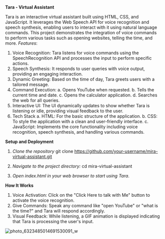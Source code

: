 **Tara - Virtual Assistant**

Tara is an interactive virtual assistant built using HTML, CSS, and JavaScript. It leverages the Web Speech API for voice recognition and speech synthesis, enabling users to interact with it using natural language commands. This project demonstrates the integration of voice commands to perform various tasks such as opening websites, telling the time, and more.
*Features*: 
1. Voice Recognition: Tara listens for voice commands using the SpeechRecognition API and processes the input to perform specific actions.
2. Speech Synthesis: It responds to user queries with voice output, providing an engaging interaction.
3. Dynamic Greeting: Based on the time of day, Tara greets users with a tailored message.
4. Command Execution:
a. Opens YouTube when requested.
b. Tells the current time and date.
c. Opens the calculator application.
d. Searches the web for all queries.
5. Interactive UI: The UI dynamically updates to show whether Tara is listening or idle, providing visual feedback to the user.
6. Tech Stack
a. HTML: For the basic structure of the application.
b. CSS: To style the application with a clean and user-friendly interface.
c. JavaScript: Implements the core functionality including voice recognition, speech synthesis, and handling various commands.


**Setup and Deployment**
1. *Clone the repository*
git clone https://github.com/your-username/mira-virtual-assistant.git

2. *Navigate to the project directory:*
cd mira-virtual-assistant

3. *Open index.html in your web browser to start using Tara*.


**How It Works**
1. Voice Activation: Click on the "Click Here to talk with Me" button to activate the voice recognition.
2. Give Commands: Speak any command like "open YouTube" or "what is the time?" and Tara will respond accordingly.
3. Visual Feedback: While listening, a GIF animation is displayed indicating that Tara is processing the user's input.

![photo_6323485014691530091_w](https://github.com/user-attachments/assets/1a3d3b79-54c7-4ecc-9a41-424405c21e8f)


